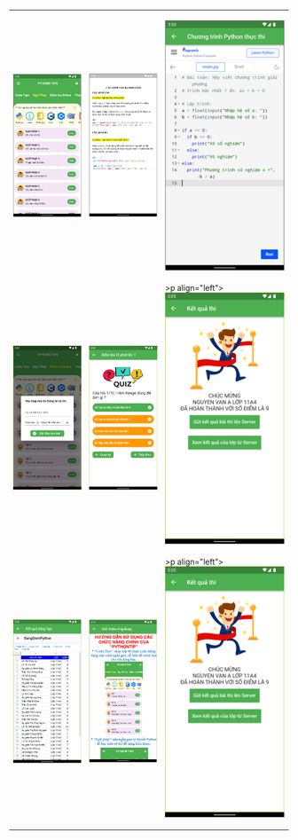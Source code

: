 
<table style="width:100%">
  <tr>
    <th><p align="left">
  <img src="https://github.com/lephathien/Python_CodeTips_PNT/blob/b3b0c4a5447b673d47dbd499e2b86de104821f05/Picture1.png" width="350" title="hover text">
</p></th>
    <th><p align="left">
  <img src="https://github.com/lephathien/Python_CodeTips_PNT/blob/b3b0c4a5447b673d47dbd499e2b86de104821f05/Picture2.png" width="350" title="hover text">
</p>

</th>
    <th><p align="left">
  <img src="https://github.com/lephathien/Python_CodeTips_PNT/blob/b3b0c4a5447b673d47dbd499e2b86de104821f05/Picture3.png" width="350" title="hover text">
</p></th>
  </tr>
  <tr>
    <td><p align="left">
  <img src="https://github.com/lephathien/Python_CodeTips_PNT/blob/b3b0c4a5447b673d47dbd499e2b86de104821f05/Picture4.png" width="350" title="hover text">
</p></td>
    <td><p align="left">
  <img src="https://github.com/lephathien/Python_CodeTips_PNT/blob/b3b0c4a5447b673d47dbd499e2b86de104821f05/Picture5.png" width="350" title="hover text">
</p></td>
    <td>>p align="left">
  <img src="https://github.com/lephathien/Python_CodeTips_PNT/blob/b3b0c4a5447b673d47dbd499e2b86de104821f05/Picture6.png" width="350" title="hover text">
</p></td>
  </tr>
   <tr>
    <td><p align="left">
  <img src="https://github.com/lephathien/Python_CodeTips_PNT/blob/b3b0c4a5447b673d47dbd499e2b86de104821f05/Picture7.png" width="350" title="hover text">
</p></td>
    <td><p align="left">
  <img src="https://github.com/lephathien/Python_CodeTips_PNT/blob/b3b0c4a5447b673d47dbd499e2b86de104821f05/Picture8.png" width="350" title="hover text">
</p></td>
    <td>>p align="left">
  <img src="https://github.com/lephathien/Python_CodeTips_PNT/blob/b3b0c4a5447b673d47dbd499e2b86de104821f05/Picture9.png" width="350" title="hover text">
</p></td>
  </tr>
</table>
